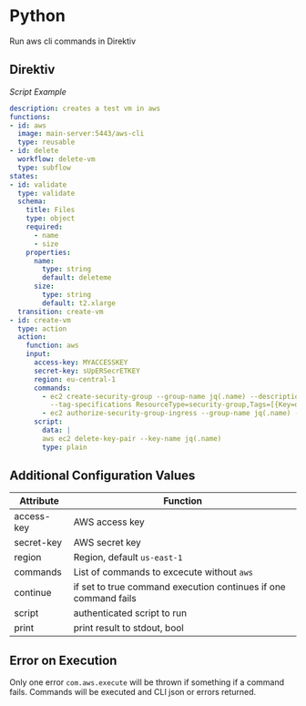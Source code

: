# Python

Run aws cli commands in Direktiv

## Direktiv

*Script Example*
```yaml
description: creates a test vm in aws
functions:
- id: aws
  image: main-server:5443/aws-cli
  type: reusable
- id: delete
  workflow: delete-vm
  type: subflow
states:
- id: validate
  type: validate
  schema:
    title: Files
    type: object
    required:
      - name
      - size
    properties:
      name:
        type: string
        default: deleteme
      size:
        type: string
        default: t2.xlarge
  transition: create-vm
- id: create-vm 
  type: action
  action:
    function: aws
    input: 
      access-key: MYACCESSKEY
      secret-key: sUpERSecrETKEY
      region: eu-central-1
      commands: 
        - ec2 create-security-group --group-name jq(.name) --description jq(.name)
          --tag-specifications ResourceType=security-group,Tags=[{Key=direktiv,Value=build},{Key=name,Value=jq(.name)}]
        - ec2 authorize-security-group-ingress --group-name jq(.name) --cidr 0.0.0.0/0 --protocol tcp --port 443
      script:
        data: |
        aws ec2 delete-key-pair --key-name jq(.name)
        type: plain
```


## Additional Configuration Values

| Attribute | Function |
| -- | -- |
|access-key|AWS access key|
|secret-key|AWS secret key|
|region| Region, default `us-east-1` |
|commands| List of commands to excecute without `aws` |
|continue| if set to true command execution continues if one command fails|
|script| authenticated script to run |
|print| print result to stdout, bool|

## Error on Execution

Only one error `com.aws.execute` will be thrown if something if a command fails. Commands will be executed and CLI json or errors returned.

